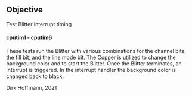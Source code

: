 ## Objective

Test Blitter interrupt timing

#### cputim1 - cputim6

These tests run the Blitter with various combinations for the channel bits, the fill bit, and the line mode bit. The Copper is utilized to change the background color and to start the Blitter. Once the Blitter terminates, an interrupt is triggered. In the interrupt handler the background color is changed back to black.


Dirk Hoffmann, 2021